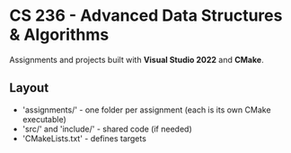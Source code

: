 # CS 236 - Advanced Data Structures  & Algorithms

Assignments and projects built with **Visual Studio 2022** and **CMake**.

## Layout
- 'assignments/' - one folder per assignment (each is its own CMake executable)
- 'src/' and 'include/' - shared code (if needed)
- 'CMakeLists.txt' - defines targets
